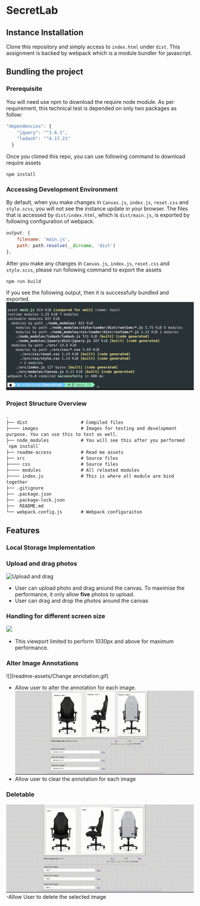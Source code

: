# SecretLab

## Instance Installation 
Clone this repository and simply access to `index.html` under `dist`. 
This assignment is backed by webpack which is a module bundler for javascript. 

## Bundling the project
### Prerequisite
You will need use npm to download the require node module. As per requirement, this technical test is depended on only two packages as follow: 

```js
"dependencies": {
    "jquery": "^3.6.1",
    "lodash": "^4.17.21"
  }
```

Once you cloned this repo, you can use following command to download require assets

```shell
npm install
```

### Accessing Development Environment
By default, when you make changes in `Canvas.js`, `index.js`, `reset.css` and `style.scss`, you will not see the instance update in your browser.
The files that is accessed by `dist/index.html`, which is `dist/main.js`, is exported by following configuration of webpack.

```js
output: {
    filename: 'main.js',
    path: path.resolve(__dirname, 'dist')
},
```
After you make any changes in `Canvas.js`, `index.js`, `reset.css` and `style.scss`, please run following command to export the assets

```shell
npm run build
```
If you see the following output, then it is successfully bundled and exported. 
![](readme-assets/build-success.png)

### Project Structure Overview
    .
    ├── dist                    # Compiled files
    ├──── images                # Images for testing and development purpose. You can use this to test as well.
    ├── node_modules            # You will see this after you performed `npm install`
    ├── readme-access           # Read me assets
    ├── src                     # Source files
    ├──── css                   # Source files
    ├──── modules               # All releated modules
    ├──── index.js              # This is where all module are bind together
    ├── .gitignore
    ├── .package.json
    ├── .package-lock.json
    ├──  README.md
    └── webpack.config.js       # Webpack configuraiton

## Features
### Local Storage Implementation


### Upload and drag photos
![Upload and drag](readme-assets/Upload-and-drag.gif)
- User can upload photo and drag around the canvas. To maximise the performance, it only allow <b>five</b> photos to upload.
- User can drag and drop the photos around the canvas

### Handling for different screen size
![](readme-assets/screen-limit.gif)
- This viewport limited to perform 1030px and above for maximum performance.

### Alter Image Annotations
![](readme-assets/Change annotation.gif)
- Allow user to alter the annotation for each image.
![](readme-assets/alter-annotation.gif)
- Allow user to clear the annotation for each image

### Deletable
![](readme-assets/deleteable.gif)
-Allow User to delete the selected image
